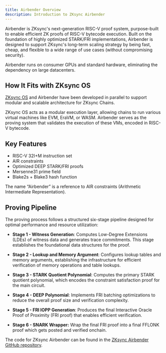 ```yaml
---
title: Airbender Overview
description: Introduction to ZKsync Airbender
---
```


Airbender is ZKsync's next-generation RISC-V proof system, purpose-built to enable efficient ZK proofs of RISC-V bytecode execution.
Built on the foundation of highly optimized STARK/FRI implementations, Airbender is designed to support ZKsync's
long-term scaling strategy by being fast, cheap, and flexible to a wide range of use cases (without compromising security).

Airbender runs on consumer GPUs and standard hardware, eliminating the dependency on large datacenters.

## How It Fits with ZKsync OS

[ZKsync OS](/zk-stack/components/zksync-os) and Airbender have been developed in parallel to
support modular and scalable architecture for ZKsync Chains.

ZKsync OS acts as a modular execution layer, allowing chains to run various virtual machines like EVM, EraVM, or WASM.
Airbender serves as the proving system that validates the execution of these VMs, encoded in RISC-V bytecode.

## Key Features

- RISC-V 32I+M instruction set
- AIR constraints
- Optimized DEEP STARK/FRI proofs
- Mersenne31 prime field
- Blake2s + Blake3 hash function

The name “Airbender” is a reference to AIR constraints (Arithmetic Intermediate Representation).

## Proving Pipeline

The proving process follows a structured six-stage pipeline designed for optimal performance and resource utilization:

- **Stage 1 - Witness Generation**: Computes Low-Degree Extensions (LDEs) of witness data and generates trace commitments.
This stage establishes the foundational data structures for the proof.

- **Stage 2 - Lookup and Memory Argument**: Configures lookup tables and memory arguments, establishing the infrastructure for efficient
verification of memory operations and table lookups.

- **Stage 3 - STARK Quotient Polynomial**: Computes the primary STARK quotient polynomial, which encodes the constraint
satisfaction proof for the main circuit.

- **Stage 4 - DEEP Polynomial**: Implements FRI batching optimizations to reduce the overall proof size and verification complexity.

- **Stage 5 - FRI IOPP Generation**: Produces the final Interactive Oracle Proof of Proximity (FRI proof) that enables efficient verification.

- **Stage 6 - SNARK Wrapper:** Wrap the final FRI proof into a final FFLONK proof which gets posted and verified onchain.

The code for ZKsync Airbender can be found in the [ZKsync Airbender GitHub repository](https://github.com/matter-labs/zksync-airbender/tree/main).
